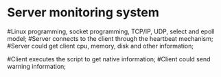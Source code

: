 # Server monitoring system 
#Linux programming,  socket programming,  TCP/IP,  UDP,  select and epoll model; 
#Server connects to the client through the heartbeat mechanism;
#Server could get client cpu, memory, disk and other information;

#Client executes the script to get native information;
#Client could send warning information;
